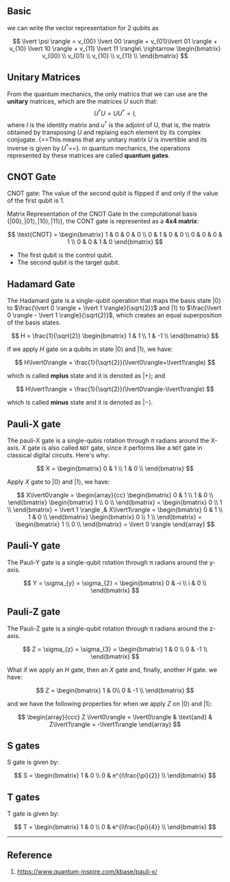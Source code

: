 ## Basic

we can write the vector representation for 2 qubits as

$$
\lvert \psi \rangle = v_{00} \lvert 00 \rangle + v_{01}\lvert 01 \rangle + v_{10} \lvert 10 \rangle + v_{11} \lvert 11 \rangle\ \rightarrow 
\begin{bmatrix}
v_{00} \\
v_{01} \\
v_{10} \\
v_{11} \\
\end{bmatrix}
$$

## Unitary Matrices
From the quantum mechanics, the only matrics that we can use are the **unitary** matrices, which are the matrices $U$ such that:
$$
U^{\dagger}U = UU^{\dagger} = I,
$$
where $I$ is the identity matrix and $u^{\dagger}$ is the adjoint of U, that is, the matrix obtained by transposing $U$ and replaing each element by its complex conjugate. {==This means that any unitary matrix $U$ is invertible and its inverse is given by $U^\dagger$==}. in quantum mechanics, the operations represented by these matrices are called **quantum gates**.

## CNOT Gate

CNOT gate: The value of the second qubit is flipped if and only if the value of the first
qubit is 1.

Matrix Representation of the CNOT Gate
In the computational basis $\{\lvert 00 \rangle,\lvert 01 \rangle, \lvert 10 \rangle, \lvert 11 \rangle\}$, the CONT gate is represented as a **4x4 matrix**:

$$
\text{CNOT} =
\begin{bmatrix}
1 & 0 & 0 & 0 \\
0 & 1 & 0 & 0 \\
0 & 0 & 0 & 1 \\
0 & 0 & 1 & 0
\end{bmatrix}
$$

- The first qubit is the control qubit.
- The second qubit is the target qubit.

## Hadamard Gate

The Hadamard gate is a single-qubit operation that maps the basis state $\lvert 0 \rangle$ to $\frac{\lvert 0 \rangle + \lvert 1 \rangle}{\sqrt{2}}$ and $\lvert 1 \rangle$ to $\frac{\lvert 0 \rangle - \lvert 1 \rangle}{\sqrt{2}}$, which creates an equal superposition of the basis states.

$$
H = \frac{1}{\sqrt{2}} 
\begin{bmatrix}
1 & 1  \\
1 & -1  \\
\end{bmatrix}
$$

if we apply $H$ gate on a qubits in state $\lvert 0 \rangle$ and $\lvert 1 \rangle$, we have:

$$
H\lvert0\rangle = \frac{1}{\sqrt{2}}(\lvert0\rangle+\lvert1\rangle)
$$

which is called **mplus** state and it is denoted as $\lvert+\rangle$; and 

$$
H\lvert1\rangle = \frac{1}{\sqrt{2}}(\lvert0\rangle-\lvert1\rangle)
$$

which is called **minus** state and it is denoted as $\lvert-\rangle$.

## Pauli-X gate
The pauli-X gate is a single-qubis rotation through $\pi$ radians around the X-axis. $X$ gate is also called `NOT` gate, since it performs like a `NOT` gate in classical digital circuits. Here's why:

$$
X = 
\begin{bmatrix}
0 & 1  \\
1 & 0 \\
\end{bmatrix}
$$

Apply $X$ gate to $\lvert 0 \rangle$ and $\lvert 1 \rangle$, we have:

$$
X\lvert0\rangle =  
\begin{array}{cc}
\begin{bmatrix}
0 & 1  \\
1 & 0 \\
\end{bmatrix}
\begin{bmatrix}
1 \\
0 \\
\end{bmatrix}
= \begin{bmatrix}
0 \\
1 \\
\end{bmatrix}
= \lvert 1 \rangle
,& 
X\lvert1\rangle =  
\begin{bmatrix}
0 & 1  \\
1 & 0 \\
\end{bmatrix}
\begin{bmatrix}
0 \\
1 \\
\end{bmatrix}
= \begin{bmatrix}
1 \\
0 \\
\end{bmatrix}
= \lvert 0 \rangle
\end{array}
$$

## Pauli-Y gate 
The Pauli-Y gate is a single-qubit rotation through π radians around the y-axis.

$$ 
Y = \sigma_{y} = \sigma_{2} =
\begin{bmatrix}
0 & -i  \\
i & 0  \\
\end{bmatrix}
$$

## Pauli-Z gate
The Pauli-Z gate is a single-qubit rotation through π radians around the z-axis.

$$ 
Z = \sigma_{z} = \sigma_{3} =
\begin{bmatrix}
1 & 0  \\
0 & -1 \\
\end{bmatrix}
$$

What if we apply an $H$ gate, then an $X$ gate and, finally, another $H$ gate. we have:

$$
Z = 
\begin{bmatrix}
1 & 0\\
0 & -1 \\
\end{bmatrix}
$$

and we have the following properties for when we apply $Z$ on $\lvert 0 \rangle$ and $\lvert 1 \rangle$:

$$
\begin{array}{ccc}
Z \lvert0\rangle = \lvert0\rangle & \text{and} & Z\lvert1\rangle = -\lvert1\rangle
\end{array}
$$

## S gates
S gate is given by:

$$
S = 
\begin{bmatrix}
1 & 0  \\
0 & e^{i\frac{\pi}{2}} \\
\end{bmatrix}
$$

## T gates
T gate is given by:

$$
T = 
\begin{bmatrix}
1 & 0  \\
0 & e^{i\frac{\pi}{4}} \\
\end{bmatrix}
$$





















































---

## Reference
1. https://www.quantum-inspire.com/kbase/pauli-x/

